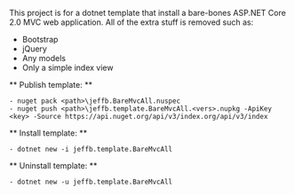 This project is for a dotnet template that install a bare-bones ASP.NET Core 2.0 MVC web application.
All of the extra stuff is removed such as:

   - Bootstrap
   - jQuery
   - Any models
   - Only a simple index view

** Publish template: **

	- nuget pack <path>\jeffb.BareMvcAll.nuspec
	- nuget push <path>\jeffb.template.BareMvcAll.<vers>.nupkg -ApiKey <key> -Source https://api.nuget.org/api/v3/index.org/api/v3/index

** Install template: **

	- dotnet new -i jeffb.template.BareMvcAll

** Uninstall template: **

	- dotnet new -u jeffb.template.BareMvcAll
